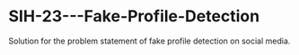 # SIH-23---Fake-Profile-Detection
Solution for the problem statement of fake profile detection on social media.
